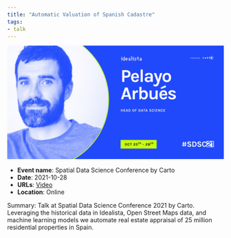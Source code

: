 ```yaml
---
title: "Automatic Valuation of Spanish Cadastre"
tags:
- talk
---
```


![carto-2021](appearances/2021/carto-2021/carto-2021.jpg)

- **Event name**: Spatial Data Science Conference by Carto
- **Date**: 2021-10-28
- **URLs**:  [Video](https://www.youtube.com/watch?v=C9nnqlBN6WM)
- **Location**: Online

Summary: Talk at Spatial Data Science Conference 2021 by Carto.  Leveraging the historical data in Idealista, Open Street Maps data, and machine learning models we automate real estate appraisal of 25 million residential properties in Spain.

